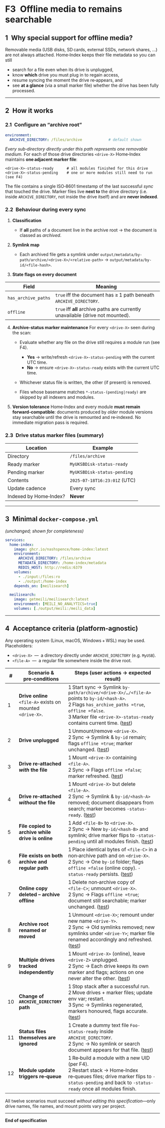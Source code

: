 # F3 Offline media to remains searchable

## 1 Why special support for offline media?

Removable media (USB disks, SD cards, external SSDs, network shares, …) are not always attached.
Home‑Index keeps their file metadata so you can still

* search for a file even when its drive is unplugged,
* know **which** drive you must plug in to regain access,
* resume syncing the moment the drive re‑appears, and
* see **at a glance** (via a small marker file) whether the drive has been fully processed.

---

## 2 How it works

### 2.1 Configure an “archive root”

```yaml
environment:
  ARCHIVE_DIRECTORY: /files/archive            # default shown
```

*Every sub‑directory directly under this path represents one removable medium.*
For each of those drive directories `<drive‑X>` Home‑Index maintains **one adjacent marker file**:

```
<drive‑X>-status-ready      # all modules finished for this drive
<drive‑X>-status-pending    # one or more modules still need to run (see F4)
```

The file contains a single ISO‑8601 timestamp of the last successful *sync* that touched the drive.
Marker files live **next to** the drive directory (i.e. inside `ARCHIVE_DIRECTORY`, not inside the drive itself) and are **never indexed**.

### 2.2 Behaviour during every sync

1. **Classification**

   * If **all** paths of a document live in the archive root → the document is classed as *archived*.
2. **Symlink map**

   * Each archived file gets a symlink under
     `output/metadata/by-path/archive/<drive‑X>/<relative-path>` → `output/metadata/by-id/<file-hash>`.
3. **State flags on every document**

| Field               | Meaning                                                                         |
| ------------------- | ------------------------------------------------------------------------------- |
| `has_archive_paths` | `true` iff the document has ≥ 1 path beneath `ARCHIVE_DIRECTORY`.               |
| `offline`           | `true` iff **all** archive paths are currently unavailable (drive not mounted). |

4. **Archive‑status marker maintenance**
   For every `<drive‑X>` seen during the scan:

   * Evaluate whether any file on the drive still requires a module run (see F4).

     * **Yes** → write/refresh `<drive‑X>-status-pending` with the current UTC time.
     * **No**  → ensure `<drive‑X>-status-ready` exists with the current UTC time.
   * Whichever status file is written, the other (if present) is removed.
   * Files whose basename matches `*-status-(pending|ready)` are skipped by all indexers and modules.

5. **Version tolerance**
   Home‑Index and every module **must remain forward‑compatible**: documents produced by *older* module versions stay searchable until the drive is remounted and re‑indexed. No immediate migration pass is required.

### 2.3 Drive status marker files (summary)

| Location               | Example                      |
| ---------------------- | ---------------------------- |
| Directory              | `/files/archive`             |
| Ready marker           | `MyUKSBDisk-status-ready`    |
| Pending marker         | `MyUKSBDisk-status-pending`  |
| Contents               | `2025-07-18T16:23:01Z` (UTC) |
| Update cadence         | Every sync                   |
| Indexed by Home‑Index? | **Never**                    |

---

## 3 Minimal `docker-compose.yml`

*(unchanged; shown for completeness)*

```yaml
services:
  home-index:
    image: ghcr.io/nashspence/home-index:latest
    environment:
      ARCHIVE_DIRECTORY: /files/archive
      METADATA_DIRECTORY: /home-index/metadata
      REDIS_HOST: http://redis:6379
    volumes:
      - ./input:/files:ro
      - ./output:/home-index
    depends_on: [meilisearch]

  meilisearch:
    image: getmeili/meilisearch:latest
    environment: [MEILI_NO_ANALYTICS=true]
    volumes: [./output/meili:/meili_data]
```

---

## 4 Acceptance criteria (platform‑agnostic)

Any operating system (Linux, macOS, Windows + WSL) may be used.
Placeholders:

* `<drive‑X>` — a directory directly under `ARCHIVE_DIRECTORY` (e.g. `MyUSB`).
* `<file‑A>` — a regular file somewhere inside the drive root.

| #  | Scenario & pre‑conditions                                     | Steps (user actions → expected result)                                                                                                                                                                             |
| -- | ------------------------------------------------------------- | ------------------------------------------------------------------------------------------------------------------------------------------------------------------------------------------------------------------ |
| 1  | **Drive online**<br>`<file‑A>` exists on mounted `<drive‑X>`. | 1 Start sync → Symlink `by-path/archive/<drive‑X>/…/<file‑A>` points to `by-id/<hash-A>`.<br>2 Flags `has_archive_paths =true`, `offline =false`.<br>3 Marker file `<drive‑X>-status-ready` contains current time. ([test](../features/F3/test/acceptance.py#L134-L152)) |
| 2  | **Drive unplugged**                                           | 1 Unmount/remove `<drive‑X>`.<br>2 Sync → Symlink & `by-id` remain; flags `offline =true`; marker unchanged. ([test](../features/F3/test/acceptance.py#L154-L178))                                                                                                       |
| 3  | **Drive re‑attached *with* the file**                         | 1 Mount `<drive‑X>` containing `<file‑A>`.<br>2 Sync → Flags `offline =false`; marker refreshed. ([test](../features/F3/test/acceptance.py#L180-L206))                                                                                                                   |
| 4  | **Drive re‑attached *without* the file**                      | 1 Mount `<drive‑X>` but delete `<file‑A>`.<br>2 Sync → Symlink & `by-id/<hash-A>` removed; document disappears from search; marker becomes `-status-ready`. ([test](../features/F3/test/acceptance.py#L208-L232))                                                        |
| 5  | **File copied to archive while drive is online**              | 1 Add `<file‑B>` to `<drive‑X>`.<br>2 Sync → New `by-id/<hash‑B>` and symlink; drive marker flips to `-status-pending` until all modules finish. ([test](../features/F3/test/acceptance.py#L234-L259))                                                                   |
| 6  | **File exists on both archive and regular path**              | 1 Place identical bytes of `<file‑C>` in a non‑archive path and on `<drive‑X>`.<br>2 Sync → One `by-id` folder; flags `offline =false` (online copy). `-status-ready` persists. ([test](../features/F3/test/acceptance.py#L261-L286))                                    |
| 7  | **Online copy deleted – archive offline**                     | 1 Delete non‑archive copy of `<file‑C>`; unmount `<drive‑X>`.<br>2 Sync → Flags `offline =true`; document still searchable; marker unchanged. ([test](../features/F3/test/acceptance.py#L288-L333))                                                                      |
| 8  | **Archive root renamed or moved**                             | 1 Unmount `<drive‑X>`; remount under new name `<drive‑Y>`.<br>2 Sync → Old symlinks removed; new symlinks under `<drive‑Y>`; marker file renamed accordingly and refreshed. ([test](../features/F3/test/acceptance.py#L335-L362))                                        |
| 9  | **Multiple drives tracked independently**                     | 1 Mount `<drive‑X>` (online), leave `<drive‑Z>` unplugged.<br>2 Sync → Each drive keeps its own marker and flags; actions on one never alter the other. ([test](../features/F3/test/acceptance.py#L364-L394))                                                            |
| 10 | **Change of `ARCHIVE_DIRECTORY` path**                        | 1 Stop stack after a successful run.<br>2 Move drives + marker files; update env var; restart.<br>3 Sync → Symlinks regenerated, markers honoured, flags accurate. ([test](../features/F3/test/acceptance.py#L396-L436))                                                 |
| 11 | **Status files themselves are ignored**                       | 1 Create a dummy text file `Foo-status-ready` inside `ARCHIVE_DIRECTORY`.<br>2 Sync → No symlink or search document appears for that file. ([test](../features/F3/test/acceptance.py#L438-L452))                                                                         |
| 12 | **Module update triggers re‑queue**                           | 1 Re‑build a module with a new UID (per F4).<br>2 Restart stack → Home‑Index re‑queues files; drive marker flips to `-status-pending` and back to `-status-ready` once all modules finish.                         |

All twelve scenarios must succeed *without editing this specification*—only drive names, file names, and mount points vary per project.

---

**End of specification**
